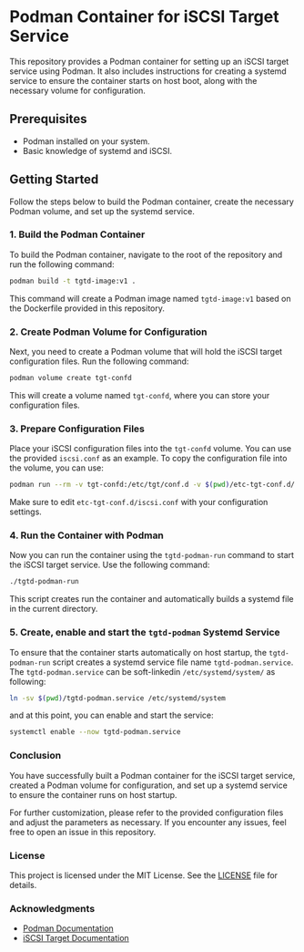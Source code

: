 # Podman Container for iSCSI Target Service

This repository provides a Podman container for setting up an iSCSI target service using Podman. It also includes instructions for creating a systemd service to ensure the container starts on host boot, along with the necessary volume for configuration.

## Prerequisites

- Podman installed on your system.
- Basic knowledge of systemd and iSCSI.

## Getting Started

Follow the steps below to build the Podman container, create the necessary Podman volume, and set up the systemd service.

### 1. Build the Podman Container

To build the Podman container, navigate to the root of the repository and run the following command:

```bash
podman build -t tgtd-image:v1 .
```

This command will create a Podman image named `tgtd-image:v1` based on the Dockerfile provided in this repository.

### 2. Create Podman Volume for Configuration

Next, you need to create a Podman volume that will hold the iSCSI target configuration files. Run the following command:

```bash
podman volume create tgt-confd
```

This will create a volume named `tgt-confd`, where you can store your configuration files.

### 3. Prepare Configuration Files

Place your iSCSI configuration files into the `tgt-confd` volume. You can use the provided `iscsi.conf` as an example. To copy the configuration file into the volume, you can use:

```bash
podman run --rm -v tgt-confd:/etc/tgt/conf.d -v $(pwd)/etc-tgt-conf.d/:/mnt tgtd-image:v1 /bin/bash -c "[ ! -e /etc/tgt/conf.d/iscsi.conf ] && cp -v /mnt/iscsi.conf /etc/tgt/conf.d/iscsi.conf"
```

Make sure to edit `etc-tgt-conf.d/iscsi.conf` with your configuration settings.

### 4. Run the Container with Podman

Now you can run the container using the `tgtd-podman-run` command to start the iSCSI target service. Use the following command:

```bash
./tgtd-podman-run
```

This script creates run the container and automatically builds a systemd file in the current directory.

### 5. Create, enable and start the `tgtd-podman` Systemd Service

To ensure that the container starts automatically on host startup, the `tgtd-podman-run` script creates a systemd service file name `tgtd-podman.service`.
The `tgtd-podman.service` can be soft-linkedin `/etc/systemd/system/` as following:

```bash
ln -sv $(pwd)/tgtd-podman.service /etc/systemd/system
```

and at this point, you can enable and start the service:

```bash
systemctl enable --now tgtd-podman.service
```
### Conclusion

You have successfully built a Podman container for the iSCSI target service, created a Podman volume for configuration, and set up a systemd service to ensure the container runs on host startup.

For further customization, please refer to the provided configuration files and adjust the parameters as necessary. If you encounter any issues, feel free to open an issue in this repository.

### License

This project is licensed under the MIT License. See the [LICENSE](LICENSE) file for details.

### Acknowledgments

- [Podman Documentation](https://podman.io/)
- [iSCSI Target Documentation](https://www.iscsi.org/)
